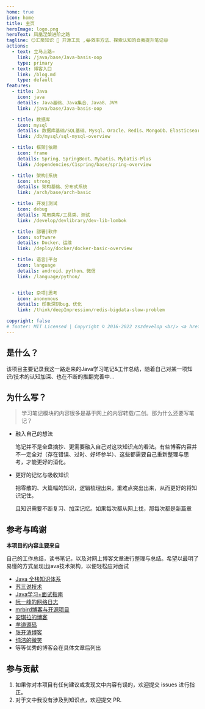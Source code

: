 ```yaml
---
home: true
icon: home
title: 主页
heroImage: logo.png
heroText: 凤凰涅槃进阶之路
tagline: 😏汇聚知识 🤖 开源工具 ,😂效率方法、探索认知的自我提升笔记😄
actions:
  - text: 立马上路→
    link: /java/base/Java-basis-oop
    type: primary
  - text: 博客入口
    link: /blog.md
    type: default
features:
  - title: Java
    icon: java
    details: Java基础、Java集合、Java8、JVM
    link: /java/base/Java-basis-oop

  - title: 数据库
    icon: mysql
    details: 数据库基础/SQL基础、Mysql、Oracle、Redis、MongoDb、Elasticsearch
    link: /db/mysql/sql-mysql-overview

  - title: 框架|依赖
    icon: frame
    details: Spring、SpringBoot、Mybatis、Mybatis-Plus
    link: /dependencies/C1spring/base/spring-overview

  - title: 架构|系统
    icon: strong
    details: 架构基础、分布式系统
    link: /arch/base/arch-basic

  - title: 开发|测试
    icon: debug
    details: 常用类库/工具类、测试
    link: /develop/devlibrary/dev-lib-lombok

  - title: 部署|软件
    icon: software
    details: Docker、运维
    link: /deploy/docker/docker-basic-overview

  - title: 语言|平台
    icon: language
    details: android、python、微信
    link: /language/python/


  - title: 杂项|思考
    icon: anonymous
    details: 印象深刻bug、优化
    link: /think/deepImpression/redis-bigdata-slow-problem

copyright: false
# footer: MIT Licensed | Copyright © 2016-2022 zszdevelop <br/> <a href="https://beian.miit.gov.cn">闽ICP备18001806号-1</a>
---
```


## 是什么？

该项目主要记录我这一路走来的Java学习笔记&工作总结，随着自己对某一项知识/技术的认知加深、也在不断的推翻完善中...

## 为什么写？

> 学习笔记模块的内容很多是基于网上的内容转载/二创。那为什么还要写笔记？

- 融入自己的想法

  笔记并不是全盘摘抄、更需要融入自己对这块知识点的看法。有些博客内容并不一定全对（存在错误、过时、好坏参半）、这些都需要自己重新整理与思考，才能更好的消化。

- 更好的记忆与吸收知识

  把零散的、大篇幅的知识，逻辑梳理出来，重难点突出出来，从而更好的将知识记住。

  且知识需要不断复习、加深记忆。如果每次都从网上找，那每次都是新篇章

## 参考与鸣谢

**本项目的内容主要来自**

自己的工作总结，读书笔记，以及对网上博客文章进行整理与总结。希望以最明了易懂的方式呈现出java技术架构，以便轻松应对面试

- [Java 全栈知识体系](https://pdai.tech/)
- [苏三说技术](https://mp.weixin.qq.com/s/XPyz_GSsLeae0pEAI_opcQ)
- [Java学习+面试指南](<https://github.com/Snailclimb/JavaGuide>)
- [阮一峰的网络日志](http://www.ruanyifeng.com/blog/)
- [mrbird博客与开源项目](https://github.com/wuyouzhuguli)
- [安琪拉的博客](https://blog.csdn.net/zhengwangzw?type=blog)
- [芋道源码](http://www.iocoder.cn/?qun)
- [张开涛博客](<https://www.iteye.com/blog/user/jinnianshilongnian>)
- [纯洁的微笑](http://www.ityouknow.com/)
- 等等优秀的博客会在具体文章后列出

<!-- ## 公众号
## star趋势图

## 捐赠鼓励

开源不易，如果《Java 程序员进阶之路》对你有些帮助，可以请作者喝杯咖啡，算是对开源做出的一点点鼓励吧！

<div align="left">
    <img src="http://cdn.tobebetterjavaer.com/tobebetterjavaer/images/weixin-zhifu.png" width="260px">
</div> -->

## 参与贡献

1. 如果你对本项目有任何建议或发现文中内容有误的，欢迎提交 issues 进行指正。
2. 对于文中我没有涉及到知识点，欢迎提交 PR.
